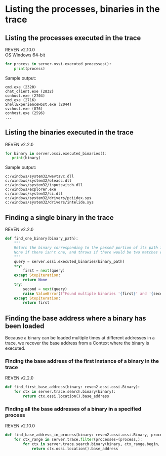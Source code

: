 # Listing the processes, binaries in the trace

## Listing the processes executed in the trace

<div class="bulma">
<div class="field is-grouped is-grouped-multiline">
  <div class="control">
    <div class="tags has-addons">
      <span class="tag is-dark">REVEN</span>
      <span class="tag is-info">v2.10.0</span>
    </div>
  </div>

  <div class="control">
    <div class="tags has-addons">
      <span class="tag is-dark">OS</span>
      <span class="tag is-primary icon-text">
        <span class="icon"><i class="fa fa-windows" aria-hidden="true"></i></span>
        <span>Windows 64-bit</span>
      </span>
    </div>
  </div>
</div>
</div>


```py
for process in server.ossi.executed_processes():
    print(process)
```

Sample output:

```
cmd.exe (2320)
chat_client.exe (2832)
conhost.exe (2704)
cmd.exe (2716)
ShellExperienceHost.exe (2044)
svchost.exe (876)
conhost.exe (2596)
...
```

## Listing the binaries executed in the trace

<div class="bulma">
<div class="field is-grouped is-grouped-multiline">
  <div class="control">
    <div class="tags has-addons">
      <span class="tag is-dark">REVEN</span>
      <span class="tag is-info">v2.2.0</span>
    </div>
  </div>
</div>
</div>


```py
for binary in server.ossi.executed_binaries():
   print(binary)
```

Sample output:

```
c:/windows/system32/wevtsvc.dll
c:/windows/system32/oleacc.dll
c:/windows/system32/inputswitch.dll
c:/windows/explorer.exe
c:/windows/system32/ci.dll
c:/windows/system32/drivers/pciidex.sys
c:/windows/system32/drivers/intelide.sys
```

## Finding a single binary in the trace

<div class="bulma">
<div class="field is-grouped is-grouped-multiline">
  <div class="control">
    <div class="tags has-addons">
      <span class="tag is-dark">REVEN</span>
      <span class="tag is-info">v2.2.0</span>
    </div>
  </div>
</div>
</div>

```py
def find_one_binary(binary_path):
    """
    Return the binary corresponding to the passed portion of its path if any,
    None if there isn't one, and throws if there would be two matches or more.
    """
    query = server.ossi.executed_binaries(binary_path)
    try:
        first = next(query)
    except StopIteration:
        return None
    try:
        second = next(query)
        raise ValueError(f"Found multiple binaries '{first}' and '{second}' for query '{binary_path}'")
    except StopIteration:
        return first
```

## Finding the base address where a binary has been loaded

Because a binary can be loaded multiple times at different addresses in a trace, we recover the base address from a Context where the binary is executed.
### Finding the base address of the first instance of a binary in the trace

<div class="bulma">
<div class="field is-grouped is-grouped-multiline">
  <div class="control">
    <div class="tags has-addons">
      <span class="tag is-dark">REVEN</span>
      <span class="tag is-info">v2.2.0</span>
    </div>
  </div>
</div>
</div>

```py
def find_first_base_address(binary: reven2.ossi.ossi.Binary):
    for ctx in server.trace.search.binary(binary):
        return ctx.ossi.location().base_address
```

### Finding all the base addresses of a binary in a specified process

<div class="bulma">
<div class="field is-grouped is-grouped-multiline">
  <div class="control">
    <div class="tags has-addons">
      <span class="tag is-dark">REVEN</span>
      <span class="tag is-info">v2.10.0</span>
    </div>
  </div>
</div>
</div>

```py
def find_base_address_in_process(binary: reven2.ossi.ossi.Binary, process: reven2.ossi.process.Process):
    for ctx_range in server.trace.filter(processes=(process,):
        for ctx in server.trace.search.binary(binary, ctx_range.begin, ctx_range.end):
            return ctx.ossi.location().base_address
```
